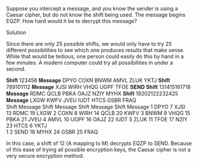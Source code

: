 Suppose you intercept a message, and you know the sender is using a Caesar cipher, but do not know the shift being used. The message begins EQZP. How hard would it be to decrypt this message?

Solution

Since there are only 25 possible shifts, we would only have to try 25 different possibilities to see which one produces results that make sense. While that would be tedious, one person could easily do this by hand in a few minutes. A modern computer could try all possibilities in under a second.

 𝐒𝐡𝐢𝐟𝐭 123456 𝐌𝐞𝐬𝐬𝐚𝐠𝐞  DPYO  COXN  BNWM  AMVL  ZLUK  YKTJ  𝐒𝐡𝐢𝐟𝐭 789101112 𝐌𝐞𝐬𝐬𝐚𝐠𝐞  XJSI  WIRH  VHQG  UGPF  TFOE  𝐒𝐄𝐍𝐃  𝐒𝐡𝐢𝐟𝐭 131415161718 𝐌𝐞𝐬𝐬𝐚𝐠𝐞  RDMC  QCLB  PBKA  OAJZ  NZIY  MYHX  𝐒𝐡𝐢𝐟𝐭 19202122232425 𝐌𝐞𝐬𝐬𝐚𝐠𝐞  LXGW  KWFV  JVEU  IUDT  HTCS  GSBR  FRAQ  
 Shift 
 Message 
 Shift 
 Message 
 Shift 
 Message 
 Shift 
 Message 
1	 DPYO 	7	 XJSI 	13	 RDMC 	19	 LXGW 	2	 COXN 	8	 WIRH 	14	 QCLB 	20	 KWFV 	3	 BNWM 	9	 VHQG 	15	 PBKA 	21	 JVEU 	4	 AMVL 	10	 UGPF 	16	 OAJZ 	22	 IUDT 	5	 ZLUK 	11	 TFOE 	17	 NZIY 	23	 HTCS 	6	 YKTJ 	
1
2
 SEND 
18	 MYHX 	24	 GSBR 							25	 FRAQ   

In this case, a shift of 12 (A mapping to M) decrypts EQZP to SEND. Because of this ease of trying all possible encryption keys, the Caesar cipher is not a very secure encryption method.
